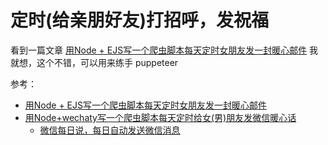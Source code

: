 # 定时(给亲朋好友)打招呼，发祝福

看到一篇文章 [用Node + EJS写一个爬虫脚本每天定时女朋友发一封暖心邮件](https://github.com/Vincedream/NodeMail) 我就想，这个不错，可以用来练手 puppeteer

参考：

- [用Node + EJS写一个爬虫脚本每天定时女朋友发一封暖心邮件](https://github.com/Vincedream/NodeMail)
- [用Node+wechaty写一个爬虫脚本每天定时给女(男)朋友发微信暖心话](https://juejin.im/post/5c77c6bef265da2de6611cff)
  - [微信每日说，每日自动发送微信消息](https://github.com/gengchen528/wechatBot)

